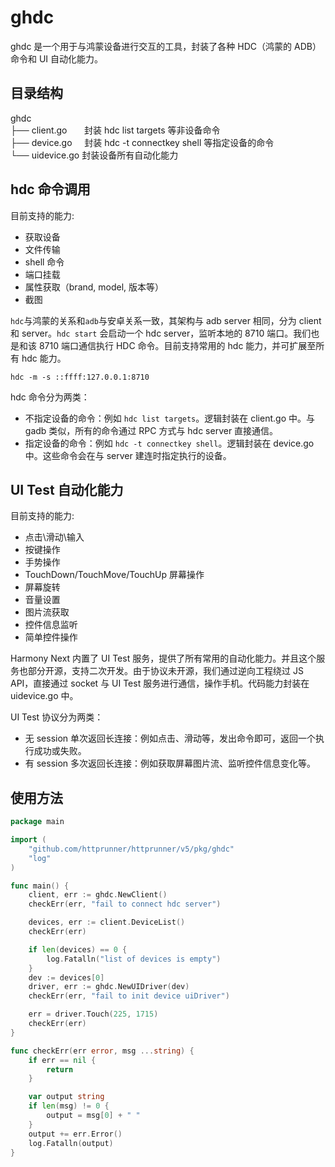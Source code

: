 # ghdc

ghdc 是一个用于与鸿蒙设备进行交互的工具，封装了各种 HDC（鸿蒙的 ADB）命令和 UI 自动化能力。

## 目录结构
ghdc \
├── client.go&nbsp;&nbsp;&nbsp;&nbsp;&nbsp;&nbsp;&nbsp;封装 hdc list targets 等非设备命令 \
├── device.go&nbsp;&nbsp;&nbsp;&nbsp;&nbsp;封装 hdc -t connectkey shell 等指定设备的命令 \
└── uidevice.go&nbsp;封装设备所有自动化能力

## hdc 命令调用
目前支持的能力:
- 获取设备
- 文件传输
- shell 命令
- 端口挂载
- 属性获取（brand, model, 版本等）
- 截图

`hdc`与鸿蒙的关系和`adb`与安卓关系一致，其架构与 adb server 相同，分为 client 和 server。`hdc start` 会启动一个 hdc server，监听本地的 8710 端口。我们也是和该 8710 端口通信执行 HDC 命令。目前支持常用的 hdc 能力，并可扩展至所有 hdc 能力。

```shell
hdc -m -s ::ffff:127.0.0.1:8710
```
hdc 命令分为两类：
- 不指定设备的命令：例如 `hdc list targets`。逻辑封装在 client.go 中。与 gadb 类似，所有的命令通过 RPC 方式与 hdc server 直接通信。
- 指定设备的命令：例如 `hdc -t connectkey shell`。逻辑封装在 device.go 中。这些命令会在与 server 建连时指定执行的设备。

## UI Test 自动化能力
目前支持的能力:
- 点击\滑动\输入
- 按键操作
- 手势操作
- TouchDown/TouchMove/TouchUp 屏幕操作
- 屏幕旋转
- 音量设置
- 图片流获取
- 控件信息监听
- 简单控件操作

Harmony Next 内置了 UI Test 服务，提供了所有常用的自动化能力。并且这个服务也部分开源，支持二次开发。由于协议未开源，我们通过逆向工程绕过 JS API，直接通过 socket 与 UI Test 服务进行通信，操作手机。代码能力封装在 uidevice.go 中。

UI Test 协议分为两类：
- 无 session 单次返回长连接：例如点击、滑动等，发出命令即可，返回一个执行成功或失败。
- 有 session 多次返回长连接：例如获取屏幕图片流、监听控件信息变化等。

## 使用方法
```go
package main

import (
	"github.com/httprunner/httprunner/v5/pkg/ghdc"
	"log"
)

func main() {
	client, err := ghdc.NewClient()
	checkErr(err, "fail to connect hdc server")

	devices, err := client.DeviceList()
	checkErr(err)

	if len(devices) == 0 {
		log.Fatalln("list of devices is empty")
	}
	dev := devices[0]
	driver, err := ghdc.NewUIDriver(dev)
	checkErr(err, "fail to init device uiDriver")

	err = driver.Touch(225, 1715)
	checkErr(err)
}

func checkErr(err error, msg ...string) {
	if err == nil {
		return
	}

	var output string
	if len(msg) != 0 {
		output = msg[0] + " "
	}
	output += err.Error()
	log.Fatalln(output)
}
```
